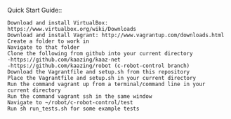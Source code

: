 Quick Start Guide::

    Download and install VirtualBox: https://www.virtualbox.org/wiki/Downloads
    Download and install Vagrant: http://www.vagrantup.com/downloads.html
    Create a folder to work in
    Navigate to that folder
    Clone the following from github into your current directory
    -https://github.com/kaazing/kaaz-net
    -https://github.com/kaazing/robot (c-robot-control branch)
    Download the Vagrantfile and setup.sh from this repository
    Place the Vagrantfile and setup.sh in your current directory
    Run the command vagrant up from a terminal/command line in your current directory
    Run the command vagrant ssh in the same window
    Navigate to ~/robot/c-robot-control/test
    Run sh run_tests.sh for some example tests

